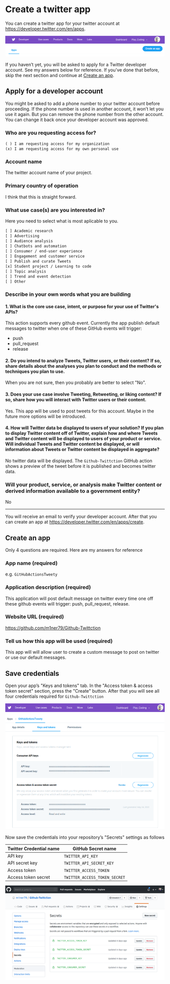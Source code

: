 <!-- toc -->

<!-- tocstop -->
# Create a twitter app

You can create a twitter app for your twitter account at https://developer.twitter.com/en/apps.

[![](create_an_app.png)](https://developer.twitter.com/en/apps)

If you haven’t yet, you will be asked to apply for a Twitter developer account. See my answers below for reference. If you’ve done that before, skip the next section and continue at [Create an app](#create-an-app).

## Apply for a developer account

You might be asked to add a phone number to your twitter account before proceeding. If the phone number is used in another account, it won’t let you use it again. But you can remove the phone number from the other account. You can change it back once your developer account was approved.

### Who are you requesting access for?

    ( ) I am requesting access for my organization
    (x) I am requesting access for my own personal use

### Account name

The twitter account name of your project.

### Primary country of operation

I think that this is straight forward.

### What use case(s) are you interested in?

Here you need to select what is most aplicable to you.

    [ ] Academic research
    [ ] Advertising
    [ ] Audience analysis
    [ ] Chatbots and automation
    [ ] Consumer / end-user experience
    [ ] Engagement and customer service
    [ ] Publish and curate Tweets
    [x] Student project / Learning to code
    [ ] Topic analysis
    [ ] Trend and event detection
    [ ] Other

### Describe in your own words what you are building

#### 1. What is the core use case, intent, or purpose for your use of Twitter's APIs?

This action supports every github event. Currently the app publish default messages to twitter when one of these GitHub events will trigger: 
* push
* pull_request
* release

#### 2. Do you intend to analyze Tweets, Twitter users, or their content? If so, share details about the analyses you plan to conduct and the methods or techniques you plan to use.

When you are not sure, then you probably are better to select "No".

#### 3. Does your use case involve Tweeting, Retweeting, or liking content? If so, share how you will interact with Twitter users or their content.

Yes. This app will be used to post tweets for this account. Maybe in the future more options will be introduced.

#### 4. How will Twitter data be displayed to users of your solution? If you plan to display Twitter content off of Twitter, explain how and where Tweets and Twitter content will be displayed to users of your product or service. Will individual Tweets and Twitter content be displayed, or will information about Tweets or Twitter content be displayed in aggregate?

No twitter data will be displayed. The `Github-Twittction` GitHub action shows a preview of the tweet before it is published and becomes twitter data.

### Will your product, service, or analysis make Twitter content or derived information available to a government entity?

No

---

You will receive an email to verify your developer account. After that you can create an app at https://developer.twitter.com/en/apps/create.

## Create an app

Only 4 questions are required. Here are my answers for reference

### App name (required)

 e.g. `GitHubActionsTweety`

### Application description (required)

This application will post default message on twitter every time one off these github events will trigger: push, pull_request, release.

### Website URL (required)

https://github.com/m1ner79/Github-Twittction

### Tell us how this app will be used (required)

This app will will allow user to create a custom message to post on twitter or use our default messages.

## Save credentials

Open your app’s "Keys and tokens" tab. In the "Access token & access token secret" section, press the "Create" button. After that you will see all four credentials required for `Github-Twittction`

![](keys_and_tokens.png)

Now save the credentials into your repository’s "Secrets" settings as follows

| Twitter Credential name | GitHub Secret name            |
| ----------------------- | ----------------------------- |
| API key                 | `TWITTER_API_KEY`             |
| API secret key          | `TWITTER_API_SECRET_KEY`      |
| Access token            | `TWITTER_ACCESS_TOKEN`        |
| Access token secret     | `TWITTER_ACCESS_TOKEN_SECRET` |

![](github_secrets.png)